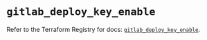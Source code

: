 # `gitlab_deploy_key_enable`

Refer to the Terraform Registry for docs: [`gitlab_deploy_key_enable`](https://registry.terraform.io/providers/gitlabhq/gitlab/17.10.0/docs/resources/deploy_key_enable).
